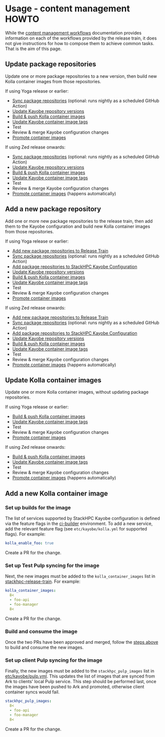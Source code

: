 # Usage - content management HOWTO

While the [content management workflows](content-workflows.md) documentation provides information on each of the workflows provided by the release train, it does not give instructions for how to compose them to achieve common tasks.
That is the aim of this page.

## Update package repositories

Update one or more package repositories to a new version, then build new Kolla container images from those repositories.

If using Yoga release or earlier:

* [Sync package repositories](content-workflows.md#syncing-package-repositories) (optional: runs nightly as a scheduled GitHub Action)
* [Update Kayobe repository versions](content-workflows.md#updating-package-repository-versions-in-kayobe-configuration)
* [Build & push Kolla container images](content-workflows.md#building-container-images)
* [Update Kayobe container image tags](content-workflows.md#updating-container-image-tags-in-kayobe-configuration-yoga-release-and-earlier)
* Test
* Review & merge Kayobe configuration changes
* [Promote container images](content-workflows.md#promoting-container-images-yoga-release-and-earlier)

If using Zed release onwards:

* [Sync package repositories](content-workflows.md#syncing-package-repositories) (optional: runs nightly as a scheduled GitHub Action)
* [Update Kayobe repository versions](content-workflows.md#updating-package-repository-versions-in-kayobe-configuration)
* [Build & push Kolla container images](content-workflows.md#building-container-images)
* [Update Kayobe container image tags](content-workflows.md#updating-container-image-tags-in-kayobe-configuration-zed-release-onwards)
* Test
* Review & merge Kayobe configuration changes
* [Promote container images](content-workflows.md#promoting-container-images-zed-release-onwards) (happens automatically)

## Add a new package repository

Add one or more new package repositories to the release train, then add them to the Kayobe configuration and build new Kolla container images from those repositories.

If using Yoga release or earlier:

* [Add new package repositories to Release Train](content-workflows.md#add-new-package-repositories-to-release-train)
* [Sync package repositories](content-workflows.md#syncing-package-repositories) (optional: runs nightly as a scheduled GitHub Action)
* [Add package repositories to StackHPC Kayobe Configuration](content-workflows.md#adding-package-repositories-in-kayobe-configuration)
* [Update Kayobe repository versions](content-workflows.md#updating-package-repository-versions-in-kayobe-configuration)
* [Build & push Kolla container images](content-workflows.md#building-container-images)
* [Update Kayobe container image tags](content-workflows.md#updating-container-image-tags-in-kayobe-configuration-yoga-release-and-earlier)
* Test
* Review & merge Kayobe configuration changes
* [Promote container images](content-workflows.md#promoting-container-images-yoga-release-and-earlier)

If using Zed release onwards:

* [Add new package repositories to Release Train](content-workflows.md#add-new-package-repositories-to-release-train)
* [Sync package repositories](content-workflows.md#syncing-package-repositories) (optional: runs nightly as a scheduled GitHub Action)
* [Add package repositories to StackHPC Kayobe Configuration](content-workflows.md#adding-package-repositories-in-kayobe-configuration)
* [Update Kayobe repository versions](content-workflows.md#updating-package-repository-versions-in-kayobe-configuration)
* [Build & push Kolla container images](content-workflows.md#building-container-images)
* [Update Kayobe container image tags](content-workflows.md#updating-container-image-tags-in-kayobe-configuration-zed-release-onwards)
* Test
* Review & merge Kayobe configuration changes
* [Promote container images](content-workflows.md#promoting-container-images-zed-release-onwards) (happens automatically)

## Update Kolla container images

Update one or more Kolla container images, without updating package repositories.

If using Yoga release or earlier:

* [Build & push Kolla container images](content-workflows.md#building-container-images)
* [Update Kayobe container image tags](content-workflows.md#updating-container-image-tags-in-kayobe-configuration-yoga-release-and-earlier)
* Test
* Review & merge Kayobe configuration changes
* [Promote container images](content-workflows.md#promoting-container-images-yoga-release-and-earlier)

If using Zed release onwards:

* [Build & push Kolla container images](content-workflows.md#building-container-images)
* [Update Kayobe container image tags](content-workflows.md#updating-container-image-tags-in-kayobe-configuration-zed-release-onwards)
* Test
* Review & merge Kayobe configuration changes
* [Promote container images](content-workflows.md#promoting-container-images-zed-release-onwards) (happens automatically)

## Add a new Kolla container image

### Set up builds for the image

The list of services supported by StackHPC Kayobe configuration is defined via
the feature flags in the
[ci-builder](https://github.com/stackhpc/stackhpc-kayobe-config/blob/stackhpc/2024.1/etc/kayobe/environments/ci-builder/stackhpc-ci.yml)
environment. To add a new service, add the relevant feature flag (see
`etc/kayobe/kolla.yml` for supported flags). For example:

```yaml
kolla_enable_foo: true
```

Create a PR for the change.

### Set up Test Pulp syncing for the image

Next, the new images must be added to the `kolla_container_images` list in
[stackhpc-release-train](
https://github.com/stackhpc/stackhpc-release-train/blob/main/ansible/inventory/group_vars/all/kolla).
For example:

```yaml
kolla_container_images:
  8<
  - foo-api
  - foo-manager
  8<
```

Create a PR for the change.

### Build and consume the image

Once the two PRs have been approved and merged, follow the [steps
above](#update-kolla-container-images) to build and consume the new images.

### Set up client Pulp syncing for the image

Finally, the new images must be added to the `stackhpc_pulp_images` list in [etc/kayobe/pulp.yml](https://github.com/stackhpc/stackhpc-kayobe-config/blob/stackhpc/2024.1/etc/kayobe/pulp.yml).
This updates the list of images that are synced from Ark to clients' local Pulp service.
This step should be performed last, once the images have been pushed to Ark and promoted, otherwise client container syncs would fail.

```yaml
stackhpc_pulp_images:
  8<
  - foo-api
  - foo-manager
  8<
```

Create a PR for the change.

